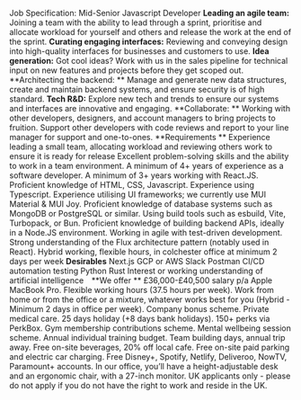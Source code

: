 Job Specification: Mid-Senior Javascript Developer
	**Leading an agile team:** Joining a team with the ability to lead through a sprint, prioritise and allocate workload for yourself and others and release the work at the end of the sprint.
	**Curating engaging interfaces:** Reviewing and conveying design into high-quality interfaces for businesses and customers to use.
	**Idea generation:** Got cool ideas? Work with us in the sales pipeline for technical input on new features and projects before they get scoped out.
	**Architecting the backend: ** Manage and generate new data structures, create and maintain backend systems, and ensure security is of high standard.
	**Tech R&D:** Explore new tech and trends to ensure our systems and interfaces are innovative and engaging.
	**Collaborate: ** Working with other developers, designers, and account managers to bring projects to fruition. Support other developers with code reviews and report to your line manager for support and one-to-ones.
**Requirements **
	Experience leading a small team, allocating workload and reviewing others work to ensure it is ready for release
Excellent problem-solving skills and the ability to work in a team environment.
A minimum of 4+ years of experience as a software developer.
A minimum of 3+ years working with React.JS.
Proficient knowledge of HTML, CSS, Javascript.
Experience using Typescript.
Experience utilising UI frameworks; we currently use MUI Material & MUI Joy.
Proficient knowledge of database systems such as MongoDB or PostgreSQL or similar.
Using build tools such as esbuild, Vite, Turbopack, or Bun.
Proficient knowledge of building backend APIs, ideally in a Node.JS environment.
Working in agile with test-driven development.
Strong understanding of the Flux architecture pattern (notably used in React).
Hybrid working, flexible hours, in colchester office at minimum 2 days per week
**Desirables**
Next.js
GCP or AWS
Slack
Postman
CI/CD automation testing
Python
Rust
Interest or working understanding of artificial intelligence
⠀**We offer **
£36,000-£40,500 salary p/a Apple MacBook Pro.
Flexible working hours (37.5 hours per week).
Work from home or from the office or a mixture, whatever works best for you (Hybrid - Minimum 2 days in office per week).
Company bonus scheme.
Private medical care.
25 days holiday (+8 days bank holidays).
150+ perks via PerkBox.
Gym membership contributions scheme.
Mental wellbeing session scheme.
Annual individual training budget.
Team building days, annual trip away.
Free on-site beverages, 20% off local cafe.
Free on-site paid parking and electric car charging.
Free Disney+, Spotify, Netlify, Deliveroo, NowTV, Paramount+ accounts.
In our office, you’ll have a height-adjustable desk and an ergonomic chair, with a 27-inch monitor.
UK applicants only - please do not apply if you do not have the right to work and reside in the UK.
